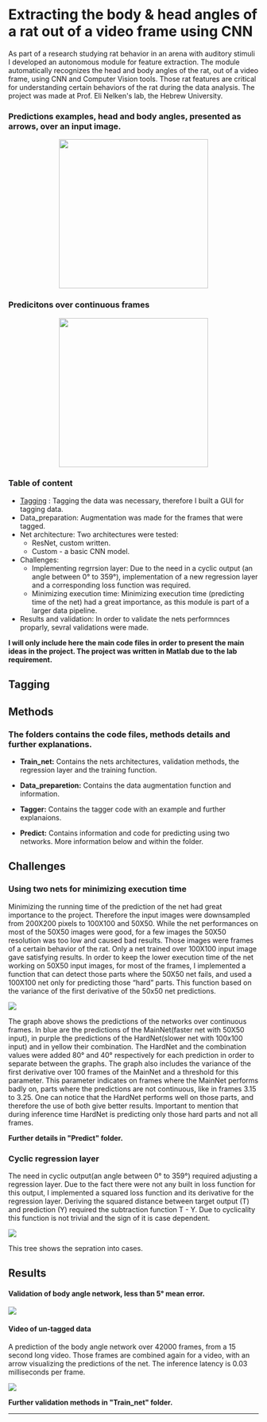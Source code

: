 # Extracting the body & head angles of a rat out of a video frame using CNN

As part of a research studying rat behavior in an arena with auditory stimuli I developed an autonomous module for feature extraction. The module automatically recognizes the head and body angles of the rat, out of a video frame, using CNN and Computer Vision tools. Those rat features are critical for understanding certain behaviors of the rat during the data analysis. 
The project was made at Prof. Eli Nelken's lab, the Hebrew University.


### Predictions examples, head and body angles, presented as arrows, over an input image.
 <p align="center"><img src = "https://github.com/tamirscherf/Rat_features_extraction/blob/master/visualization/head_body_angles.png" width = "300" height = "300">

### Predicitons over continuous frames

<p align="center"><img src = "https://github.com/tamirscherf/Rat_features_extraction/blob/master/visualization/Results_video.gif" width = "300" height = "300"></p>

### Table of content
 - [Tagging](#Tagging) : Tagging the data was necessary, therefore I built a GUI for tagging data.
 - Data_preparation: Augmentation was made for the frames that were tagged.
 - Net architecture: Two architectures were tested:
   - ResNet, custom written.
   - Custom - a basic CNN model.
 - Challenges:
   - Implementing regrrsion layer: Due to the need in a cyclic output (an angle between 0° to 359°), implementation of a new regression layer and a corresponding loss function was required.
   - Minimizing execution time: Minimizing execution time (predicting time of the net) had a great importance, as this module is part of a larger data pipeline.
 - Results and validation: In order to validate the nets performnces proparly, sevral validations were made.

**I will only include here the main code files in order to present the main ideas in the project. The project was written in Matlab due to the lab requirement.**




## Tagging





## Methods
### The folders contains the code files, methods details and further explanations.

- **Train_net:** Contains the nets architectures, validation methods, the regression layer and the training function.

- **Data_preparetion:** Contains the data augmentation function and information.

- **Tagger:** Contains the tagger code with an example and further explanaions.

- **Predict:** Contains information and code for predicting using two networks. More information below and within the folder.

## Challenges

### Using two nets for minimizing execution time 

Minimizing the running time of the prediction of the net had great importance to the project. Therefore the input images were downsampled from 200X200 pixels to 100X100 and 50X50. While the net performances on most of the 50X50 images were good, for a few images the 50X50 resolution was too low and caused bad results. Those images were frames of a certain behavior of the rat. Only a net trained over 100X100 input image gave satisfying results. In order to keep the lower execution time of the net working on 50X50 input images, for most of the frames, I implemented a function that can detect those parts where the 50X50 net fails, and used a 100X100 net only for predicting those “hard” parts. This function based on the variance of the first derivative of the 50x50 net predictions.

![](visualization/Predicting_using_two_nets.png)

The graph above shows the predictions of the networks over continuous frames. In blue are the predictions of the MainNet(faster net with 50X50 input), in purple the predictions of the HardNet(slower net with 100x100 input) and in yellow their combination. The HardNet and the combination values were added 80° and 40° respectively for each prediction in order to separate between the graphs. The graph also includes the variance of the first derivative over 100 frames of the MainNet and a threshold for this parameter. This parameter indicates on frames where the MainNet performs badly on, parts where the predictions are not continuous, like in frames 3.15 to 3.25. One can notice that the HardNet performs well on those parts, and therefore the use of both give better results. Important to mention that during inference time HardNet is predicting only those hard parts and not all frames.

**Further details in "Predict" folder.**

### Cyclic regression layer 

The need in cyclic output(an angle between 0° to 359°) required adjusting a regression layer. Due to the fact there were not any built in loss function for this output, I implemented a squared loss function and its derivative for the regression layer. Deriving the squared distance between target output (T) and prediction (Y) required the subtraction function
T - Y. Due to cyclicality this function is not trivial and the sign of it is case dependent.

![](visualization/Cyclic_loss_derivative_cases.png)

This tree shows the sepration into cases.

## Results

#### Validation of body angle network, less than 5° mean error.

![](visualization/Body_Angle_Linear_Loss_Validation_Graph.png)

#### Video of un-tagged data
A prediction of the body angle network over 42000 frames, from a 15 second long video. Those frames are combined again for a video, with an arrow visualizing the predictions of the net. The inference latency is 0.03 milliseconds per frame.

[![](http://img.youtube.com/vi/kqMZotVtYfY/0.jpg)](http://www.youtube.com/watch?v=kqMZotVtYfY)

**Further validation methods in "Train_net" folder.**

-------------------------------------------------------------------------------------------------------------


